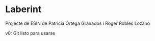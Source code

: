 # Laberint
Projecte de ESIN de Patricia Ortega Granados i Roger Robles Lozano

v0: Git listo para usarse
